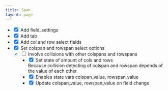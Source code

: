 ```yaml
---
title: Span
layout: page
---
```

<div class="invisible-list"></div>

* <input type="checkbox" checked readonly>
	Add field_settings

* <input type="checkbox" checked readonly>
	Add tab

* <input type="checkbox" checked readonly>
	Add col and row select fields

* <input type="checkbox" checked readonly>
	Set colspan and rowspan select options

	* <input type="checkbox" readonly>
		Involve collisions with other colspans and rowspans

		* <input type="checkbox" checked readonly>
			Set state of amount of cols and rows
			<br>Because collision detecting of colspan and rowspan depends of the value of each other.

		* <input type="checkbox" checked readonly>
			Enables state vars colspan_value, rowspan_value

		* <input type="checkbox" checked readonly>
			Update colspan_value, rowspan_value on field change
